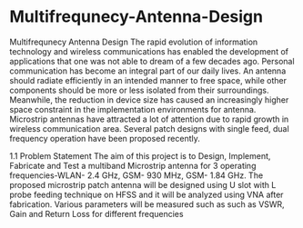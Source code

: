 # Multifrequnecy-Antenna-Design
Multifrequnecy Antenna Design 
The rapid evolution of information technology and wireless communications
has enabled the development of applications that one was not able to dream of
a few decades ago. Personal communication has become an integral part of our
daily lives. An antenna should radiate efficiently in an intended manner to free
space, while other components should be more or less isolated from their surroundings.
Meanwhile, the reduction in device size has caused an increasingly
higher space constraint in the implementation environments for antenna.
Microstrip antennas have attracted a lot of attention due to rapid growth in
wireless communication area. Several patch designs with single feed, dual frequency
operation have been proposed recently.

1.1 Problem Statement
The aim of this project is to Design, Implement, Fabricate and Test a multiband
Microstrip antenna for 3 operating frequencies-WLAN- 2.4 GHz, GSM-
930 MHz, GSM- 1.84 GHz. The proposed microstrip patch antenna will be
designed using U slot with L probe feeding technique on HFSS and it will be
analyzed using VNA after fabrication. Various parameters will be measured
such as such as VSWR, Gain and Return Loss for different frequencies
